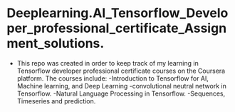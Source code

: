 # Deeplearning.AI_Tensorflow_Developer_professional_certificate_Assignment_solutions.

* This repo was created in order to keep track of my learning in Tensorflow developer professional certificate courses on the Coursera platform.
The courses include:
  -Introduction to Tensorflow for AI, Machine learning, and Deep Learning
  -convolutional neutral network in Tensorflow.
  -Natural Language Processing in Tensorflow.
  -Sequences, Timeseries and prediction.
  
